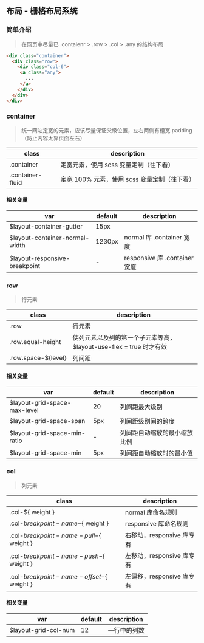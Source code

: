 ## 布局 - 栅格布局系统

### 简单介绍
> 在网页中尽量已 .contaienr > .row > .col > .any 的结构布局

```html
<div class="container">
  <div class="row">
    <div class="col-6">
     <a class="any">
       ...
     </a>
    </div>
  </div>
</div>
```
### container
> 统一网站定宽的元素，应该尽量保证父级位置，左右两侧有槽宽 padding（防止内容太靠页面左右）

 class           | description
 --------------- | --------------------------------
 .container       | 定宽元素，使用 scss 变量定制（往下看）
 .container-fluid | 定宽 100% 元素，使用 scss 变量定制（往下看）
 
#### 相关变量

 var                             | default | description
 ------------------------------- | ------- | --------------------------------
 $layout-container-gutter        | 15px    | 
 $layout-container-normal-width  | 1230px  | normal 库 .container 宽度
 $layout-responsive-breakpoint   | -       | responsive 库 .container 宽度
 
 
 
### row
> 行元素

 class              | description
 ------------------ | --------------------------------
 .row                | 行元素
 .row.equal-height   | 使列元素以及列的第一个子元素等高，$layout-use-flex = true 时才有效
 .row.space-${level} | 列间距
 
#### 相关变量

 var                                 | default | description
 ----------------------------------- | ------- | --------------------------------
 $layout-grid-space-max-level        | 20      | 列间距最大级别
 $layout-grid-space-span             | 5px     | 列间距级别间的跨度
 $layout-grid-space-min-ratio        | -       | 列间距自动缩放的最小缩放比例
 $layout-grid-space-min              | 5px     | 列间距自动缩放时的最小值
 
 
 
### col
> 列元素

 class                                        | description
 -------------------------------------------- | --------------------------------
 .col-${ weight }                              | normal 库命名规则
 .col-${ breakpoint-name }-${ weight }         | responsive 库命名规则
 .col-${ breakpoint-name }-pull-${ weight }   | 右移动，responsive 库专有
 .col-${ breakpoint-name }-push-${ weight }   | 左移动，responsive 库专有
 .col-${ breakpoint-name }-offset-${ weight } | 左偏移，responsive 库专有
 
#### 相关变量

 var                         | default | description
 --------------------------- | ------- | --------------------------------
 $layout-grid-col-num        | 12      | 一行中的列数